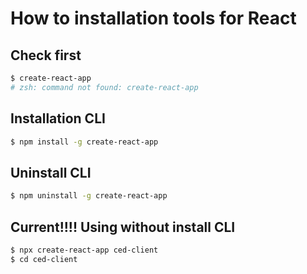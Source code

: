 # How to installation tools for React

## Check first
```bash
$ create-react-app
# zsh: command not found: create-react-app
```

## Installation CLI
```bash
$ npm install -g create-react-app
```

## Uninstall CLI
```bash
$ npm uninstall -g create-react-app
```

## Current!!!! Using without install CLI
```bash
$ npx create-react-app ced-client
$ cd ced-client
```